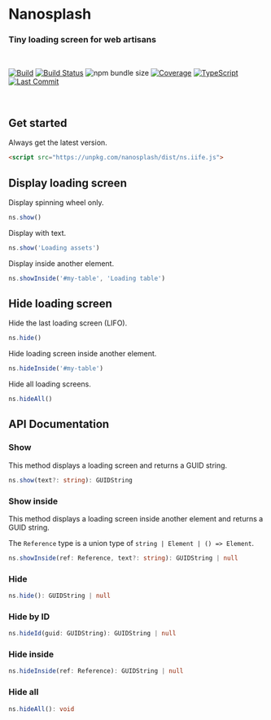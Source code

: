 # Nanosplash

### Tiny loading screen for web artisans

<br>

[![Build](https://github.com/isakhauge/nanosplash/actions/workflows/ci.yml/badge.svg?branch=production)](https://github.com/isakhauge/nanosplash/actions/workflows/ci.yml) [![Build Status](https://github.com/isakhauge/nanosplash/workflows/CI/badge.svg?branch=production)](https://github.com/isakhauge/nanosplash/actions?query=workflow%3ACI) ![npm bundle size](https://img.shields.io/bundlephobia/minzip/nanosplash) [![Coverage](https://img.shields.io/badge/Coverage-98.5%25-brightgreen.svg?style=flat)](https://your-coverage-report-url) [![TypeScript](https://badges.frapsoft.com/typescript/version/typescript-next.svg?v=101)](https://github.com/ellerbrock/typescript-badges/) [![Last Commit](https://img.shields.io/github/last-commit/isakhauge/nanosplash)](https://github.com/isakhauge/nanosplash/commits/production)

<br>

## Get started

Always get the latest version.

```html
<script src="https://unpkg.com/nanosplash/dist/ns.iife.js">
```

## Display loading screen

Display spinning wheel only.

```js
ns.show()
```

Display with text.

```js
ns.show('Loading assets')
```

Display inside another element.

```js
ns.showInside('#my-table', 'Loading table')
```

## Hide loading screen

Hide the last loading screen (LIFO).

```js
ns.hide()
```

Hide loading screen inside another element.

```js
ns.hideInside('#my-table')
```

Hide all loading screens.

```js
ns.hideAll()
```

## API Documentation

### Show

This method displays a loading screen and returns a GUID string.

```ts
ns.show(text?: string): GUIDString
```

### Show inside

This method displays a loading screen inside another element and returns a GUID string.

The `Reference` type is a union type of `string | Element | () => Element`.

```ts
ns.showInside(ref: Reference, text?: string): GUIDString | null
```

### Hide

```ts
ns.hide(): GUIDString | null
```

### Hide by ID

```ts
ns.hideId(guid: GUIDString): GUIDString | null
```

### Hide inside

```ts
ns.hideInside(ref: Reference): GUIDString | null
```

### Hide all

```ts
ns.hideAll(): void
```
